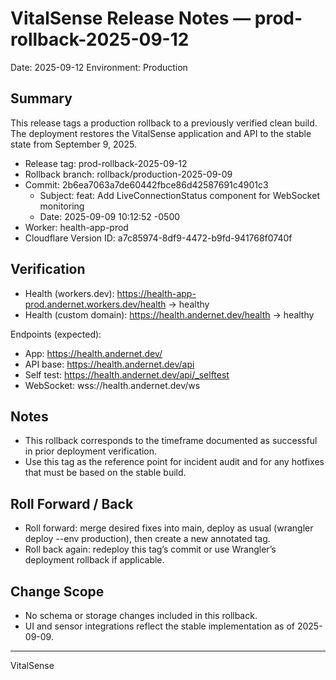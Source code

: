 # VitalSense Release Notes — prod-rollback-2025-09-12

Date: 2025-09-12
Environment: Production

## Summary

This release tags a production rollback to a previously verified clean build. The deployment restores the VitalSense application and API to the stable state from September 9, 2025.

- Release tag: prod-rollback-2025-09-12
- Rollback branch: rollback/production-2025-09-09
- Commit: 2b6ea7063a7de60442fbce86d42587691c4901c3
  - Subject: feat: Add LiveConnectionStatus component for WebSocket monitoring
  - Date: 2025-09-09 10:12:52 -0500
- Worker: health-app-prod
- Cloudflare Version ID: a7c85974-8df9-4472-b9fd-941768f0740f

## Verification

- Health (workers.dev): https://health-app-prod.andernet.workers.dev/health → healthy
- Health (custom domain): https://health.andernet.dev/health → healthy

Endpoints (expected):
- App: https://health.andernet.dev/
- API base: https://health.andernet.dev/api
- Self test: https://health.andernet.dev/api/_selftest
- WebSocket: wss://health.andernet.dev/ws

## Notes

- This rollback corresponds to the timeframe documented as successful in prior deployment verification.
- Use this tag as the reference point for incident audit and for any hotfixes that must be based on the stable build.

## Roll Forward / Back

- Roll forward: merge desired fixes into main, deploy as usual (wrangler deploy --env production), then create a new annotated tag.
- Roll back again: redeploy this tag’s commit or use Wrangler’s deployment rollback if applicable.

## Change Scope

- No schema or storage changes included in this rollback.
- UI and sensor integrations reflect the stable implementation as of 2025-09-09.

---
VitalSense